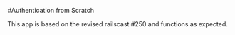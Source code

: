#Authentication from Scratch


This app is based on the revised railscast #250 and functions as expected.

